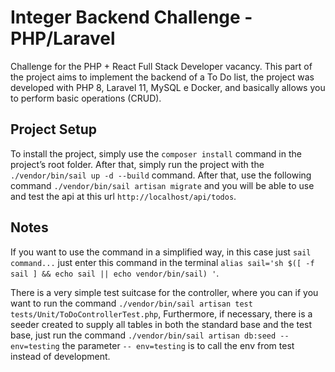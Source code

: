# Integer Backend Challenge - PHP/Laravel
Challenge for the PHP + React Full Stack Developer vacancy.
This part of the project aims to implement the backend of a To Do list,
the project was developed with PHP 8, Laravel 11, MySQL e Docker, and basically
allows you to perform basic operations (CRUD).

## Project Setup
To install the project, simply use the `composer install` command in the project’s root folder.
After that, simply run the project with the `./vendor/bin/sail up -d --build` command.
After that, use the following command `./vendor/bin/sail artisan migrate` and you will
be able to use and test the api at this url `http://localhost/api/todos`.

## Notes
If you want to use the command in a simplified way, in this case just `sail command...`
just enter this command in the terminal `alias sail='sh $([ -f sail ] && echo sail || echo vendor/bin/sail) '`.

There is a very simple test suitcase for the controller, where you can if you want to run
the command `./vendor/bin/sail artisan test tests/Unit/ToDoControllerTest.php`, Furthermore,
if necessary, there is a seeder created to supply all tables in both the standard base and the test base,
just run the command `./vendor/bin/sail artisan db:seed --env=testing` the parameter `-- env=testing`
is to call the env from test instead of development.
